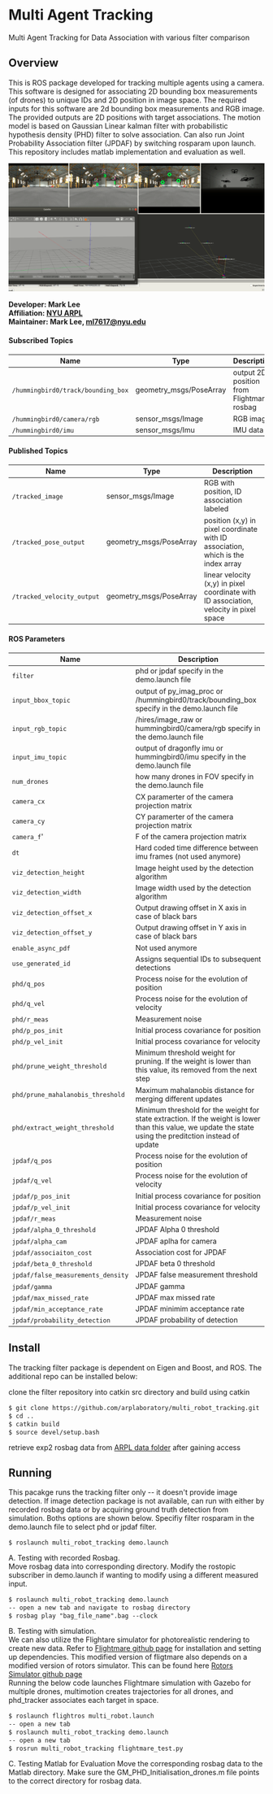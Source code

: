 # Multi Agent Tracking 
Multi Agent Tracking for Data Association with various filter comparison

## Overview
This is ROS package developed for tracking multiple agents using a camera. This software is designed for associating 2D bounding box measurements (of drones) to unique IDs and 2D position in image space. The required inputs for this software are 2d bounding box measurements and RGB image. The provided outputs are 2D positions with target associations. The motion model is based on Gaussian Linear kalman filter with probabilistic hypothesis density (PHD) filter to solve association. Can also run Joint Probability Association filter (JPDAF) by switching rosparam upon launch. This repository includes matlab implementation and evaluation as well.    

![Screenshot](doc/tracking.png)


**Developer: Mark Lee<br />
Affiliation: [NYU ARPL](https://wp.nyu.edu/arpl/)<br />
Maintainer: Mark Lee, ml7617@nyu.edu<br />**

#### Subscribed Topics
|Name|Type|Description|
|---|---|---|
|`/hummingbird0/track/bounding_box`|geometry_msgs/PoseArray|output 2D position from Flightmare rosbag|
|`/hummingbird0/camera/rgb`|sensor_msgs/Image|RGB image|
|`/hummingbird0/imu`|sensor_msgs/Imu|IMU data|position

#### Published Topics
|Name|Type|Description|
|---|---|---|
|`/tracked_image`|sensor_msgs/Image|RGB with position, ID association labeled|
|`/tracked_pose_output`|geometry_msgs/PoseArray|position (x,y) in pixel coordinate with ID association, which is the index array|
|`/tracked_velocity_output`|geometry_msgs/PoseArray|linear velocity (x,y) in pixel coordinate with ID association, velocity in pixel space|

#### ROS Parameters
|Name|Description|
|---|---|
|`filter`|phd or jpdaf specify in the demo.launch file|
|`input_bbox_topic`|output of py_imag_proc or /hummingbird0/track/bounding_box specify in the demo.launch file|
|`input_rgb_topic`|/hires/image_raw or hummingbird0/camera/rgb specify in the demo.launch file|
|`input_imu_topic`|output of dragonfly imu or hummingbird0/imu specify in the demo.launch file|
|`num_drones`|how many drones in FOV specify in the demo.launch file|
|`camera_cx`|CX paramerter of the camera projection matrix|
|`camera_cy`|CY paramerter of the camera projection matrix|
|`camera_f`'|F of the camera projection matrix|
|`dt`|Hard coded time difference between imu frames (not used anymore)|
|`viz_detection_height`|Image height used by the detection algorithm|
|`viz_detection_width`|Image width used by the detection algorithm|
|`viz_detection_offset_x`|Output drawing offset in X axis in case of black bars|
|`viz_detection_offset_y`|Output drawing offset in Y axis in case of black bars|
|`enable_async_pdf`|Not used anymore|
|`use_generated_id`|Assigns sequential IDs to subsequent detections|
|`phd/q_pos`|Process noise for the evolution of position|
|`phd/q_vel`|Process noise for the evolution of velocity|
|`phd/r_meas`|Measurement noise|
|`phd/p_pos_init`|Initial process covariance for position|
|`phd/p_vel_init`|Initial process covariance for velocity|
|`phd/prune_weight_threshold`|Minimum threshold weight for pruning. If the weight is lower than this value, its removed from the next step|
|`phd/prune_mahalanobis_threshold`|Maximum mahalanobis distance for merging different updates|
|`phd/extract_weight_threshold`|Minimum threshold for the weight for state extraction. If the weight is lower than this value, we update the state using the preditction instead of update|
|`jpdaf/q_pos`|Process noise for the evolution of position|
|`jpdaf/q_vel`|Process noise for the evolution of velocity|
|`jpdaf/p_pos_init`|Initial process covariance for position|
|`jpdaf/p_vel_init`|Initial process covariance for velocity|
|`jpdaf/r_meas`|Measurement noise|
|`jpdaf/alpha_0_threshold`|JPDAF Alpha 0 threshold|
|`jpdaf/alpha_cam`|JPDAF aplha for camera|
|`jpdaf/associaiton_cost`|Association cost for JPDAF|
|`jpdaf/beta_0_threshold`|JPDAF beta 0 threshold|
|`jpdaf/false_measurements_density`|JPDAF false measurement threshold|
|`jpdaf/gamma`|JPDAF gamma|
|`jpdaf/max_missed_rate`|JPDAF max missed rate|
|`jpdaf/min_acceptance_rate`|JPDAF minimim acceptance rate|
|`jpdaf/probability_detection`|JPDAF probability of detection|

## Install
The tracking filter package is dependent on Eigen and Boost, and ROS. The additional repo can be installed below:


clone the filter repository into catkin src directory and build using catkin
```
$ git clone https://github.com/arplaboratory/multi_robot_tracking.git
$ cd ..
$ catkin build
$ source devel/setup.bash
```

retrieve exp2 rosbag data from [ARPL data folder](https://drive.google.com/drive/folders/1dSBd08ocj_x8MGDS-cl1F2HeHKFADlqP?usp=sharing) after gaining access

## Running
This pacakge runs the tracking filter only -- it doesn't provide image detection. If image detection package is not available, can run with either by recorded rosbag data or by acquiring ground truth detection from simulation. Boths options are shown below. Specifiy filter rosparam in the demo.launch file to select phd or jpdaf filter. 

```
$ roslaunch multi_robot_tracking demo.launch
```

A. Testing with recorded Rosbag. </br>
Move rosbag data into corresponding directory. Modify the rostopic subscriber in demo.launch if wanting to modify using a different measured input.
```
$ roslaunch multi_robot_tracking demo.launch
-- open a new tab and navigate to rosbag directory
$ rosbag play "bag_file_name".bag --clock 
```

B. Testing with simulation. </br>
We can also utilize the Flightare simulator for photorealistic rendering to create new data. Refer to [Flightmare github page](https://github.com/arplaboratory/flightmare) for installation and setting up dependencies. This modified version of fligtmare also depends on a modified version of rotors simulator. This can be found here [Rotors Simulator github page](https://github.com/arplaboratory/rotors_simulator)<br />
Running the below code launches Flightmare simulation with Gazebo for multiple drones, multimotion creates trajectories for all drones, and phd_tracker associates each target in space.
```
$ roslaunch flightros multi_robot.launch 
-- open a new tab
$ roslaunch multi_robot_tracking demo.launch
-- open a new tab
$ rosrun multi_robot_tracking flightmare_test.py
```

C. Testing Matlab for Evaluation
Move the corresponding rosbag data to the Matlab directory. Make sure the GM_PHD_Initialisation_drones.m file points to the correct directory for rosbag data. 

